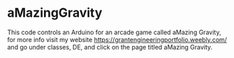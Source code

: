 # aMazingGravity
This code controls an Arduino for an arcade game called aMazing Gravity, for more info visit my website https://grantengineeringportfolio.weebly.com/ and go under classes, DE, and click on the page titled aMazing Gravity.
